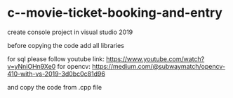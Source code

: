 # c--movie-ticket-booking-and-entry
create console project in visual studio 2019 

before copying the code add all libraries

for sql please follow youtube link:
https://www.youtube.com/watch?v=yNniOHn9Xe0
for opencv:
https://medium.com/@subwaymatch/opencv-410-with-vs-2019-3d0bc0c81d96

and copy the code from .cpp file


